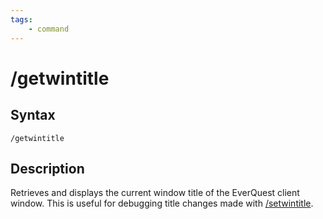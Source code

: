 ```yaml
---
tags:
    - command
---
```

# /getwintitle

## Syntax

```eqcommand
/getwintitle
```

## Description

Retrieves and displays the current window title of the EverQuest client window. This is useful for debugging title changes made with [/setwintitle](setwintitle.md).
